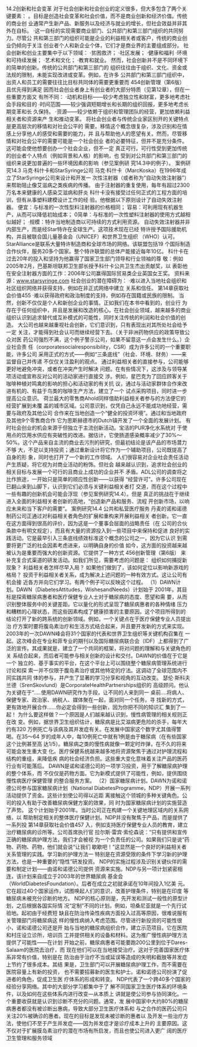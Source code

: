 
14.2创新和社会变革
对于社会创新和社会创业的定义很多，但大多包含了两个关键要素：
。目标是创造社会变革和社会价值，而不是商业创新和经济价值。传统的商业创
业通常产生新产品、新服务以及经济与就业的增长，但社会效益并非其外在自标。
·这一自标的实现需要商业部门、公共部门和第三部门组织的共同努力。尽管公
共和第三部门的组织可能是企业的利益相关者或客户，传统的商业创业仍倾向于关注
创业者个人和新企业个体，它们才是商业界的主要组成部分。
社会创新和创业主要集中于以下领域：
·贫困救济；
·社区发展；
·健康和福利
·环境和可持续发展；
·艺术和文化；
·教育和就业。
然而，社会创新并不是不同环境下的简单的创新。传统的公共部门和第三部门的
组织往往由于组织、文化、资金或法规的限制，未能实现改进或变革。例如，在许多
公共部门和第三部门组织中，出资人和员工的需要往往比目标共同体的需要更重要而
454创新管理（第6版）
且优先得到满足
因而社会创业者身上有创业者的大部分特质（见第12章），但在一些重要方面又
有所不同：
·动机和目标——较少考虑独立性和财富，更多地考虑社会手段和目的
·时间范围——较少强调短期增长和长期的组织回报，更多地考虑长期变革和长
久保持。
·资源——较少依赖于组织和管理团队的经营，更加依赖利益相关者和资源来产
生和推动变革。
将社会创业者与传统企业家区别开的关键特点是更高层次的移情和对社会公平的
需要。移情这个概念很复杂，涉及识别和在情感上分享他人的感受和需要的能力，并
且与帮助他人的愿望有关。然而，尽管移情和对社会公平的需要可能是一个社会创业
者的必要特征，但并不是充分条件。这可能会使他想要创办一个社会企业，但不一定
真正可行。可行性受到更加传统的创业者个人特点（例如背景和人格）的影响，也
受到对公共部门和第三部门的组织来说更加普遍的一些环境因素的影响（参见案例研
究14.3中的例子）。
案例研究14.3
马克·科什卡和StarSyringe公司
马克·科什卡（MarcKoska）在1996年成立了StarSyringe公司来设计和开发一
次性注射器（或者称为“自动失效注射器”）来帮助阻止像艾滋病之类疾病的传播。
由于注射器的重复使用，每年有超过2300万名本来健康的人感染艾滋病和肝炎
科什卡没有接受过任何正式的工程方面的培训，但有从事塑料建模设计工作的经
验。他根据以下原则设计了自动失效注射器。
便宜：与标准的一次性型料注射器的价格相同；
容易：可利用现有机器生产，从而可以降低初始成本；
0简单：与标准的一次性塑料注射器的使用方式越相似越好；
·规模：特许当地制造商以可持续的方式利用资源。
自动失效注射器并非内部生产，而是经Star特许在全球生产。这项技术现在已经
特许授予国际援助机构，并且被联合国儿量基金会（UNICEF）和世界卫生组织
（WHO）认可。StarAlliance是联系大量特许制造商和全球市场的网络。该联盟包括19
个国际制造合作伙伴，服务20多个国家。整个特许联盟的总体产能接近每年10亿。
科什卡在过去20年的投入和坚持为他赢得了国家卫生部门领导和行业领袖的尊
敬：例如2005年2月，巴基斯坦联邦卫生部长授予科什卡公共卫生杰出贡献奖，以
表彰他在安全注射器方面的工作：2006年公司赢得国际贸易类企业英国女王奖。
资料来源：www.starsyringe.com
社会创业的潜在障碍为：
·难以进入当地社会组织和社区组织网络并获得支持，例如在非正式网络中建立
关系和信任。
第14章获取社会价值455
·难以获得政府和政治制度的支持，例如存在国籍或民族的限制。
当然，创新不仅仅是个人和新创企业的事情。正如我们在本书中看到的，创业行
为存在于任何组织中，并且是发展和改造的核心。在社会创业领域，越来越多的商业
组织认识到追求替代或互补模式的可能性，同时关注传统的利润和社会价值的创造。
大公司也越来越重视社会创新，它们意识到，只有表现出对其所处社会给予一定
关注，才能得到社会认可而继续经营下去。（关于非洲药物供应的政策导致公众对医
药公司强烈不满，这个例子警示公司，如果不留意这一点会发生什么。）企业社会责
任（corporatesocialresponsibility，CSR）成为许多公司的一个重要职能，许多公司
采用正式的方式——例如“三条底线”（社会、环境、财务）——来监督自己并传递
不仅仅关注盈利的观点。
通过利益相关者的直接参与，公司能够更好地避免冲突，或者在冲突产生时解决
问题。在有些情况下，这涉及与领导某项活动或宣称反对公司的活动家进行直接交
涉。例如，星巴克为了回应顾客关于咖啡种植对鸣禽的影响的担心和活动家的有关抗
议，通过与活动家群体合作来改进有机的、有益于鸟类的咖啡生产方法，建立了一个
试点采购项目，同时进一步提高公众意识。
荷兰最大的零售商Ahold同样借助利益相关者参与的方法便它的经营扩展到未覆
盖的城市区域。公司意识到，仅凭自己永远不能成功地经营，需要与政府及其他公司
合作来在当地创造一个“健全的投资环境”。通过和当地政府及其他9个零售商合作
它为思斯赫德市的Dutch镇开发了一个全面的发展计划。
有时社会创业的机会来源于但独立于主流创新活动。宝洁的PUR净化水系统对
于使用点的饮用水供应有突破性的改进。据估计，它使肠道感染概率减少了30%～
50%。这个产品来自主流的商业去污剂的研究，但最初结论是该产品的市场潜力不够
大，不足以支持投资；通过重新设计将它作为一个辅助项目，公司既提高了自身的形
象，同时也打开了一个新的工作领域。
人们很容易对企业社会责任活动产生质疑，将它视为对商业活动的粉饰。但社会
越来越认识到，追求社会创业的相关目标与发展一个可行的且商业上成功的企业并不
矛盾。ADL公司的调查将之比作旅途，一开始只是简单的顺应性创新——以获得
“经营许可”。许多公司现在已翻山来到山脚下，认识到它们必须与关键利益相关者打
交道，而在这个过程中一些有趣的创新机会可能会浮现（参见案例研究14.4）。但是
真正的挑战在于继续进入全面的利益相关者创新的高地，“创造新产品和服务、流程
开创新市场，以响应未来和当下客户的需要”。
案例研究14.4
公共和私营医疗服务
丹麦的诺和诺德制药公司正通过对利益相关者角色的扩展和重构来开展利益相关
者创新。它一直在这方面得到很高的评价，因为这是一个董事会层面的战略责任（在
公司的合伙条款中有明文规定），而且有大量的资源投入到一些项目中来保持和促进
良好的实践活动。它是最早引入三条底线绩效标准这个概念的公司之一，因为它认识
到需要将更广泛的社会因素考虑进来，以明确自身的价值
如今，这方面的投资越来越被认为是重要而强大的创新资源。它提供了一种方式
456创新管理（第6版）
来补充复合式渠道的研发活动。如我们所见，需要考虑的问题是：
组织如何捕捉新现象？
利益相关者怎样尽早入局？
如果他们做到了，该如何定位以影响新游戏的格局？
投资于利益相关者关系，成为解决上述问题的一种有效方式。这让公司有机会接
近各方并向它们学习。有两个例子可以反映这个过程。
（1）DAWN计划。DAWN（DiabetesAttitudes，WishesandNeeds）计划始于
2001年，其目标是探索糖尿病惠者和医疗保健专业人士对于糖尿病的态度、愿望和需
要，从而识别整体服务中的关键差距。它以量化的形式呈现了糖尿病惠者的各种情绪
压力和糟糕的心理状态，而这些因素构成了健康损害的主要原因。这个项目所得到的
结论打开了新的跨系统的创新领域。例如，一个关键点在于医疗保健专业人员提出治
疗方案时要将腹岛素治疗和生活方式结合起来，并且要开发新的方式来实现。
2003年的一次DAWN峰会将31个国家的代表和世界卫生组织等关键机构召集在
一起。这次峰会在专业和菲专业的期刊以及国际糖尿病联合会（IDF）上都得到了广
泛的宣传。其成果就是，建立了一个共同的框架，将对问题的理解和与关键角色的关
系结合起来，而后者可能参与相关创新的设计和交付。DAWN的价值在于它是一个
独立的、基于事实的平台，在这个平台上可以围绕整个糖尿病管理系统进行讨论和探
索一并不仅限于腹岛素治疗或其他特定的疗法。这调动了全球范围内不同实践共同
体的参与，并产生了显著的学习分享和视角的互动改变。
瑟伦·斯科夫兰德（SrenSkovlund）是CorporateHealthPartnerships组织的
高级顾问。他认为关键在于“.....使用DAWN研究作为手段，让不同的人来到同一
桌前….将病人、保健专家、政治家、纳税人、媒体聚在一起，面对同一个任务，寻
找新的方式，更有效地开展合作......你必定会得到一些创新，因为你把不同的知识汇
集到了一起！
为什么要这样做？一个原因是人们越来越认识到，慢性病管理的相关规则正在改
变。例如，据世界卫生组织估计，糖尿病是比艾滋病更危险的杀手，每年大约有320
万例死亡与该病及其并发症有关。在发展中国家这个数字尤其值得警喝。在35～64
岁的成年人中，每10例死亡中就有1例是由于糖尿病（在有些国家这个比例甚至高
达1/5）。糖尿病之类的慢性病就像一颗定时炸弹，在不久的将来可能会发生重大变
化。医疗保健系统越来越多地将资源聚焦于通过对护理流程和结构的重组，来降低疾
病的社会经济负担。这些重大变化意味着关注产品的医药行业有可能落后。
DAWN是诺和诺德公司的一项学习投资，用于了解糖尿病护理的整个体系，而
不仅仅是药物方面。它为新模式提供了可能性，例如，提供围绕慢性病医疗保健管理
的整合服务方案。
（2）国家糖尿病计划。DAWN为诺和诺德公司参与国家糖尿病计划（National
DiabetesProgramme，NDP）开展一系列活动提供了资金。这些计划使公司得以近距
离接触这个领城的多种关键角色。公司的投入有助于改善糖尿病保健方案的效果，同
时为国家糖尿病计划的实施营造了声势。
这个计划始于2001年。当时公司正在构建一个关键地理区域内的关系网络，以
帮助制定相关的整体医疗保健计划。NDP并没有聚焦于产品，而是提供了一系列投
第14章获取社会价值457
入，例如支持医疗保健专业人员的教育，建立治疗糖尿病的诊所等。公司首席执行官
拉尔斯·雷宾·索伦森说：“只有提供和宣传正确的糖尿病护理方法，我们才会被视
为一个负责任的公司。如果我们只是说“药物、药物、药物，他们就会说“让我们
歇歇吧！”这显然是一个良好的利益相关者关系管理的实践。学习新的护理方法一
特别是在资源受限的条件下学习新的护理方法，也是一种重要的“隐性”研发投资。
NDP的实施过程涉及识别关键伙伴的需要和制定计划——由诺和诺德公司提供
资源来实施。NDP与另一项计划紧密相连，该计划来自成立于2003年的世界糖尿病
基金会（WorldDiabetesFoundation）。后者在成立之初就承诺在10年间投入1亿美
元。它在超过40个国家运作，试图唤起人们的意识，改善护理条件，特别是在印度
等糖尿病未被充分诊断的地方。
NDP的核心原则是，先开发和测试一般性的原型计划，之后根据各国实际情
况“定制”不同的计划。例如，坦桑尼亚就是一个先行试验地。起初由于经费短
缺且在防治传染性疾病方面投入过高等原因，很难说服有关管理部门将糖尿病这
样的慢性病纳入考虑范围。尽管进行新投资的可能性很小，诺和诺德公司还是开
始与当地的糖尿病组织合作，建立示范项目。它在医院和村庄设立诊所，培训员
工并提供相关的设备和材料。这为推广慢性病护理方法提供了可能性——在计划
开始之前，糖尿病惠者可能要跑200公里到位于Dares-Salaam的医院去治疗，而
现在他们可以在当地接受治疗。这对于完善国家医疗体系非常有价值，特别是在
防治由于治疗不当或延误等造成的失明和截肢等并发症上节约了很多成本。其结
果是，卫生部门可以开展糖尿病护理工作，而不需要在医院容量上有新的投资，
也不需要招募新的医生和护士。诺和诺德公司扮演了促进者的角色，促成卫生医
疗体系的形成和转变。
NDP代表了一个跨40多个国家的经验分享网络。其中的大部分学习都集中于了
解不同国家卫生医疗体系的环境条件，以及如何在这些体系内进行改变—从本质上
讲就是使公司参与协同演化。一个重要收获就是认识到诊断不充分的问题。通常，发
展中国家中大约80%的糖尿病惠者都没有被诊断出惠病，导致大部分卫生医疗体系和
与之合作的医药公司只关注20%被确诊的惠者。现在的目标是发现未被诊断的惠者以
及开发一些治疗方法，使他们不至于产生并发症——因为并发症才是诊疗成本上升的
主要原因。这不仅对于扩展膜岛素治疗的潜在市场有所启发，而且也使公司进入更广
阔的医疗卫生管理和服务领域
